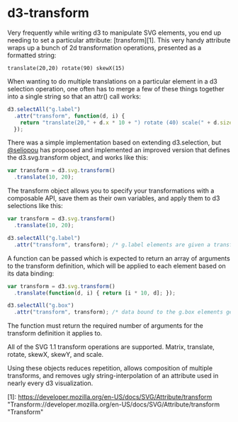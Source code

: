 # d3-transform

Very frequently while writing d3 to manipulate SVG elements, you end up needing to set a particular attribute: [transform][1]. This very handy attribute wraps up a bunch of 2d transformation operations, presented as a formatted string:

```
translate(20,20) rotate(90) skewX(15)
```

When wanting to do multiple translations on a particular element in a d3 selection operation, one often has to merge a few of these things together into a single string so that an attr() call works:

```javascript
d3.selectAll("g.label")
  .attr("transform", function(d, i) {
    return "translate(20," + d.x * 10 + ") rotate (40) scale(" + d.size + "2)");
  });
```

There was a simple implementation based on extending d3.selection, but [@seliopou](https://github.com/seliopou) has proposed and implemented an improved version that defines the d3.svg.transform object, and works like this:

```javascript
var transform = d3.svg.transform()
  .translate(10, 20);
```

The transform object allows you to specify your transformations with a composable API, save them as their own variables, and apply them to d3 selections like this:

```javascript
var transform = d3.svg.transform()
  .translate(10, 20);

d3.selectAll("g.label")
  .attr("transform", transform); /* g.label elements are given a transform attribute of "translate(10,20)" */
```

A function can be passed which is expected to return an array of arguments to the transform definition, which will be applied to each element based on its data binding:

```javascript
var transform = d3.svg.transform()
  .translate(function(d, i) { return [i * 10, d]; });

d3.selectAll("g.box")
  .attr("transform", transform); /* data bound to the g.box elements get passed into the translate function, and the result is applied to the transform attribute */
```

The function must return the required number of arguments for the transform definition it applies to.

All of the SVG 1.1 transform operations are supported.  Matrix, translate, rotate, skewX, skewY, and scale.

Using these objects reduces repetition, allows composition of multiple transforms, and removes ugly string-interpolation of an attribute used in nearly every d3 visualization.

[1]: https://developer.mozilla.org/en-US/docs/SVG/Attribute/transform "Transform://developer.mozilla.org/en-US/docs/SVG/Attribute/transform "Transform"
